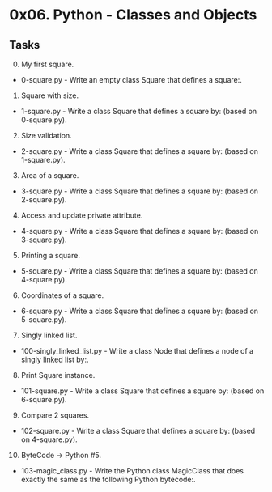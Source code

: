# 0x06. Python - Classes and Objects

## Tasks
00. My first square.
- 0-square.py - Write an empty class Square that defines a square:.

01. Square with size.
- 1-square.py - Write a class Square that defines a square by: (based on 0-square.py).

02. Size validation.
- 2-square.py - Write a class Square that defines a square by: (based on 1-square.py).

03. Area of a square.
- 3-square.py - Write a class Square that defines a square by: (based on 2-square.py).

04. Access and update private attribute.
- 4-square.py - Write a class Square that defines a square by: (based on 3-square.py).

05. Printing a square.
- 5-square.py - Write a class Square that defines a square by: (based on 4-square.py).

06. Coordinates of a square.
- 6-square.py - Write a class Square that defines a square by: (based on 5-square.py).

07. Singly linked list.
- 100-singly_linked_list.py - Write a class Node that defines a node of a singly linked list by:.

08. Print Square instance.
- 101-square.py - Write a class Square that defines a square by: (based on 6-square.py).

09. Compare 2 squares.
- 102-square.py - Write a class Square that defines a square by: (based on 4-square.py).

10. ByteCode -> Python #5.
- 103-magic_class.py - Write the Python class MagicClass that does exactly the same as the following Python bytecode:.
